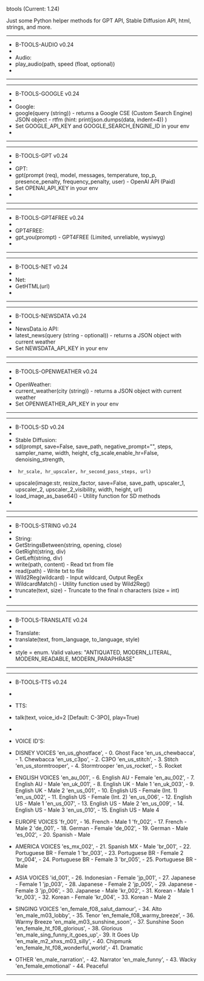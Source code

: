 btools (Current: 1.24)

Just some Python helper methods for GPT API, Stable Diffusion API, html, strings, and more.


------------------------------------------------------------------
- B-TOOLS-AUDIO v0.24
-
- Audio:
- play_audio(path, speed (float, optional))
-
------------------------------------------------------------------

------------------------------------------------------------------
- B-TOOLS-GOOGLE v0.24
-
- Google:
- google(query (string)) - returns a Google CSE (Custom Search Engine) JSON object - rtfm (hint: print(json.dumps(data, indent=4)) )
- Set GOOGLE_API_KEY and GOOGLE_SEARCH_ENGINE_ID in your env
-
------------------------------------------------------------------

------------------------------------------------------------------
- B-TOOLS-GPT v0.24
-
- GPT:
- gpt(prompt (req), model, messages, temperature, top_p, presence_penalty, frequency_penalty, user)  - OpenAI API (Paid)
- Set OPENAI_API_KEY in your env
-
------------------------------------------------------------------

------------------------------------------------------------------
- B-TOOLS-GPT4FREE v0.24
-
- GPT4FREE:
- gpt_you(prompt) - GPT4FREE (Limited, unreliable, wysiwyg)
- 
------------------------------------------------------------------

------------------------------------------------------------------
- B-TOOLS-NET v0.24
-
- Net:
- GetHTML(url)
-
------------------------------------------------------------------

------------------------------------------------------------------
- B-TOOLS-NEWSDATA v0.24
-
- NewsData.io API:
- latest_news(query (string - optional)) - returns a JSON object with current weather
- Set NEWSDATA_API_KEY in your env
------------------------------------------------------------------

------------------------------------------------------------------
- B-TOOLS-OPENWEATHER v0.24
-
- OpenWeather:
- current_weather(city (string)) - returns a JSON object with current weather
- Set OPENWEATHER_API_KEY in your env
------------------------------------------------------------------

------------------------------------------------------------------
- B-TOOLS-SD v0.24
-
- Stable Diffusion:
- sd(prompt, save=False, save_path, negative_prompt="", steps, sampler_name,  width, height, cfg_scale,enable_hr=False, denoising_strength, 
-      hr_scale, hr_upscaler, hr_second_pass_steps, url)
- upscale(image:str, resize_factor, save=False, save_path, upscaler_1, upscaler_2, upscaler_2_visibility, width, height, url)
- load_image_as_base64() - Utility function for SD methods
-
------------------------------------------------------------------

------------------------------------------------------------------
- B-TOOLS-STRING v0.24
-
- String:
- GetStringsBetween(string, opening, close)
- GetRight(string, div)
- GetLeft(string, div)
- write(path, content) - Read txt from file
- read(path) - Write txt to file
- Wild2Reg(wildcard) - Input wildcard, Output RegEx
- WildcardMatch() - Utility function used by Wild2Reg()
- truncate(text, size) - Truncate to the final n characters (size = int)
-
------------------------------------------------------------------

------------------------------------------------------------------
- B-TOOLS-TRANSLATE v0.24
-
- Translate:
- translate(text, from_language, to_language, style)
-
- style = enum. Valid values: "ANTIQUATED, MODERN_LITERAL, MODERN_READABLE, MODERN_PARAPHRASE"
------------------------------------------------------------------

------------------------------------------------------------------
- B-TOOLS-TTS v0.24
-
- TTS:
- talk(text, voice_id=2 [Default: C-3PO], play=True)
-
- VOICE ID'S:
- DISNEY VOICES
'en_us_ghostface',            - 0. Ghost Face
'en_us_chewbacca',            - 1. Chewbacca
'en_us_c3po',                 - 2. C3PO
'en_us_stitch',               - 3. Stitch
'en_us_stormtrooper',         - 4. Stormtrooper
'en_us_rocket',               - 5. Rocket

- ENGLISH VOICES
'en_au_001',                  - 6. English AU - Female
'en_au_002',                  - 7. English AU - Male
'en_uk_001',                  - 8. English UK - Male 1
'en_uk_003',                  - 9. English UK - Male 2
'en_us_001',                  - 10. English US - Female (Int. 1)
'en_us_002',                  - 11. English US - Female (Int. 2)
'en_us_006',                  - 12. English US - Male 1
'en_us_007',                  - 13. English US - Male 2
'en_us_009',                  - 14. English US - Male 3
'en_us_010',                  - 15. English US - Male 4

- EUROPE VOICES
'fr_001',                     - 16. French - Male 1
'fr_002',                     - 17. French - Male 2
'de_001',                     - 18. German - Female
'de_002',                     - 19. German - Male
'es_002',                     - 20. Spanish - Male

- AMERICA VOICES
'es_mx_002',                  - 21. Spanish MX - Male
'br_001',                     - 22. Portuguese BR - Female 1
'br_003',                     - 23. Portuguese BR - Female 2
'br_004',                     - 24. Portuguese BR - Female 3
'br_005',                     - 25. Portuguese BR - Male

- ASIA VOICES
'id_001',                     - 26. Indonesian - Female
'jp_001',                     - 27. Japanese - Female 1
'jp_003',                     - 28. Japanese - Female 2
'jp_005',                     - 29. Japanese - Female 3
'jp_006',                     - 30. Japanese - Male
'kr_002',                     - 31. Korean - Male 1
'kr_003',                     - 32. Korean - Female
'kr_004',                     - 33. Korean - Male 2

- SINGING VOICES
'en_female_f08_salut_damour',  - 34. Alto
'en_male_m03_lobby',           - 35. Tenor
'en_female_f08_warmy_breeze',  - 36. Warmy Breeze
'en_male_m03_sunshine_soon',   - 37. Sunshine Soon
'en_female_ht_f08_glorious',   - 38. Glorious
'en_male_sing_funny_it_goes_up',- 39. It Goes Up
'en_male_m2_xhxs_m03_silly',   - 40. Chipmunk
'en_female_ht_f08_wonderful_world',- 41. Dramatic

- OTHER
'en_male_narration',           - 42. Narrator
'en_male_funny',               - 43. Wacky
'en_female_emotional'          - 44. Peaceful
------------------------------------------------------------------
